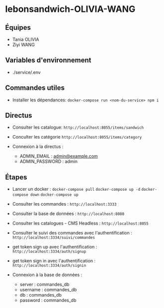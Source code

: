 # lebonsandwich-OLIVIA-WANG

## Équipes
- Tania OLIVIA
- Ziyi WANG

## Variables d'environnement

- ./service/.env

## Commandes utiles

- Installer les dépendances:
`docker-compose run <nom-du-service> npm i`


## Directus
- Consulter les catalogue:
`http://localhost:8055/items/sandwich`

- Conculter les catégorie
`http://localhost:8055/items/category`

- Connexion à la directus :
  - ADMIN_EMAIL : admin@example.com
  - ADMIN_PASSWORD : admin


## Étapes
- Lancer un docker :
`docker-compose pull`
`docker-compose up -d`
`docker-compose down`
`docker-compose up`

- Consulter les commandes :
`http://localhost:3333`

- Consulter la base de données :
`http://localhost:8080`

- Consulter les catalogues - CMS Headless  :
`http://localhost:8055`

- Consulter le suivi des commandes avec l'authentification :
`http://localhost:3334/suivi/commandes`

- get token sign up avec l'authentification :
`http://localhost:3334/auth/signup`

- get token sign in avec l'authentification :
`http://localhost:3334/auth/signin`

- Connexion à la base de données :
  - server : commandes_db
  - username : commandes_db
  - db : commandes_db
  - password : commandes_db


